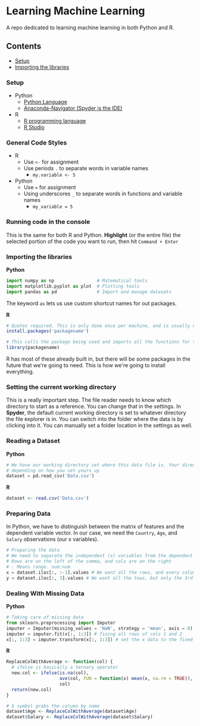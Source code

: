 # Learning Machine Learning
A repo dedicated to learning machine learning in both Python and R.

## Contents
- [Setup](#setup)
- [Importing the libraries](#importing-the-libraries)

### Setup
- Python
  - [Python Language](https://www.python.org/downloads/)
  - [Anaconda-Navigator (Spyder is the IDE)](https://www.anaconda.com/download/)
- R
  - [R programming language](https://cran.r-project.org/mirrors.html)
  - [R Studio](https://www.rstudio.com/products/rstudio/download/)

### General Code Styles
- R
  - Use `<-` for assignment
  - Use periods `.` to separate words in variable names
    - `my.variable <- 5`
- Python
  - Use `=` for assignment
  - Using underscores `_` to separate words in functions and variable names
    - `my_variable = 5`

### Running code in the console
This is the same for both R and Python. **Highlight** (or the entire file) the selected portion of 
the code you want to run, then hit `Command + Enter`

### Importing the libraries
**Python**  

```Python
import numpy as np                # Matematical tools
import matplotlib.pyplot as plot  # Plotting tools 
import pandas as pd               # Import and manage datasets
```

The keyword `as` lets us use custom shortcut names for out packages.

**R**  
```R
# Quotes required. This is only done once per machine, and is usually done in the console rather than the R script.
install.packages('packagename') 

# This calls the package being used and imports all the functions for that package.
library(packagename) 
```
R has most of these already built in, but there will be some packages in the future that we're going to need. This is how we're going to install everything.

### Setting the current working directory
This is a really important step. The file reader needs to know which directory to start as a reference. You can change that
in the settings. In **Spyder**, the default current working directory is set to whatever directory the file explorer is in. You can switch into the folder where the data is by clicking into it. You can manually set a folder location in the settings as well.

### Reading a Dataset
**Python**
```Python
# We have our working directory set where this data file is. Your directory may look different 
# depending on how you set yours up
dataset = pd.read_csv('Data.csv')
```

**R**
```R
dataset <- read.csv('Data.csv')
```

### Preparing Data
In Python, we have to distinguish between the matrix of features and the dependent variable vector. In our case, we need
the `Country`, `Age`, and `Salary` observations (our x variables).

```Python
# Preparing the data
# We need to separate the independent (x) variables from the dependent (y) ones
# Rows are on the left of the comma, and cols are on the right
# : Means range. num:num
x = dataset.iloc[:, :-1].values # We want all the rows, and every column exept the last one
y = dataset.iloc[:, 3].values # We want all the tows, but only the 3rd column
```
### Dealing With Missing Data
**Python**
```Python
# Taking care of missing data
from sklearn.preprocessing import Imputer
imputer = Imputer(missing_values = 'NaN', strategy = 'mean', axis = 0) # looking for values that are NaN and replacing them with the mean
imputer = imputer.fit(x[:, 1:3]) # fixing all rows of cols 1 and 2
x[:, 1:3] = imputer.transform(x[:, 1:3]) # set the x data to the fixed table
```

**R**
```R
ReplaceColWithAverage <- function(col) {
  # ifelse is basically a ternary operator
  new.col <- ifelse(is.na(col),
                    ave(col, FUN = function(x) mean(x, na.rm = TRUE)),
                    col)
  return(new.col)
}

# $ symbol grabs the column by name
dataset$Age <- ReplaceColWithAverage(dataset$Age)
dataset$Salary <- ReplaceColWithAverage(dataset$Salary)
```
